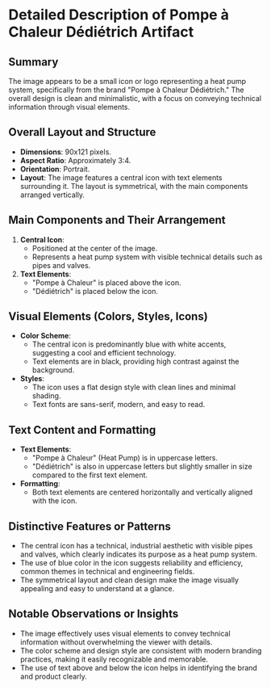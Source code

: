 # Detailed Description of Pompe à Chaleur Dédiétrich Artifact

## Summary
The image appears to be a small icon or logo representing a heat pump system, specifically from the brand "Pompe à Chaleur Dédiétrich." The overall design is clean and minimalistic, with a focus on conveying technical information through visual elements.

## Overall Layout and Structure
- **Dimensions**: 90x121 pixels.
- **Aspect Ratio**: Approximately 3:4.
- **Orientation**: Portrait.
- **Layout**: The image features a central icon with text elements surrounding it. The layout is symmetrical, with the main components arranged vertically.

## Main Components and Their Arrangement
1. **Central Icon**:
   - Positioned at the center of the image.
   - Represents a heat pump system with visible technical details such as pipes and valves.
2. **Text Elements**:
   - "Pompe à Chaleur" is placed above the icon.
   - "Dédiétrich" is placed below the icon.

## Visual Elements (Colors, Styles, Icons)
- **Color Scheme**:
  - The central icon is predominantly blue with white accents, suggesting a cool and efficient technology.
  - Text elements are in black, providing high contrast against the background.
- **Styles**:
  - The icon uses a flat design style with clean lines and minimal shading.
  - Text fonts are sans-serif, modern, and easy to read.

## Text Content and Formatting
- **Text Elements**:
  - "Pompe à Chaleur" (Heat Pump) is in uppercase letters.
  - "Dédiétrich" is also in uppercase letters but slightly smaller in size compared to the first text element.
- **Formatting**:
  - Both text elements are centered horizontally and vertically aligned with the icon.

## Distinctive Features or Patterns
- The central icon has a technical, industrial aesthetic with visible pipes and valves, which clearly indicates its purpose as a heat pump system.
- The use of blue color in the icon suggests reliability and efficiency, common themes in technical and engineering fields.
- The symmetrical layout and clean design make the image visually appealing and easy to understand at a glance.

## Notable Observations or Insights
- The image effectively uses visual elements to convey technical information without overwhelming the viewer with details.
- The color scheme and design style are consistent with modern branding practices, making it easily recognizable and memorable.
- The use of text above and below the icon helps in identifying the brand and product clearly.